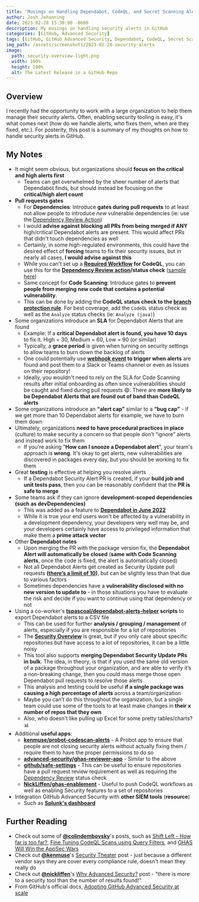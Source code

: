```yaml
---
title: 'Musings on Handling Dependabot, CodeQL, and Secret Scanning Alerts'
author: Josh Johanning
date: 2023-02-28 15:30:00 -0600
description: My musings on handling security alerts in GitHub
categories: [GitHub, Advanced Security]
tags: [GitHub, GitHub Advanced Security, Dependabot, CodeQL, Secret Scanning]
img_path: /assets/screenshots/2023-02-28-security-alerts
image:
  path: security-overview-light.png
  width: 100%
  height: 100%
  alt: The Latest Release in a GitHub Repo
---
```


## Overview

I recently had the opportunity to work with a large organization to help them manage their security alerts. Often, enabling security tooling is easy, it's what comes next (how do we handle alerts, who fixes them, when are they fixed, etc.). For posterity, this post is a summary of my thoughts on how to handle security alerts in GitHub.

## My Notes

- It might seem obvious, but organizations should **focus on the critical and high alerts first**
  - Teams can get overwhelmed by the sheer number of alerts that Dependabot finds, but should instead be focusing on the **critical/high alert count**
- **Pull requests gates**
  - For **Dependencies**: Introduce **gates during pull requests** to at least not allow people to introduce *new* vulnerable dependencies (ie: use the [Dependency Review Action](https://docs.github.com/en/code-security/supply-chain-security/understanding-your-software-supply-chain/about-dependency-review#dependency-review-enforcement))
  - I would **advise against blocking all PRs from being merged if ANY** high/critical Dependabot alerts are present. This would affect PRs that didn't touch dependencies as well
  - Certainly, in some high-regulated environments, this could have the desired effect of **forcing** teams to fix their security issues, but in nearly all cases, **I would advise against this**
  - While you can't set up a **[Required Workflow](https://docs.github.com/en/enterprise-cloud@latest/actions/using-workflows/required-workflows) for CodeQL**, you can use this for the **[Dependency Review action](https://docs.github.com/en/code-security/supply-chain-security/understanding-your-software-supply-chain/about-dependency-review#dependency-review-enforcement)/status check** ([sample here](https://gist.github.com/joshjohanning/0d3c49431ee8e7e3a30a306f6017604a))
  - Same concept for **Code Scanning**: Introduce gates to **prevent people from merging new code that contains a potential vulnerability**. 
  - This can be done by adding the **CodeQL status check to the [branch protection rule](https://docs.github.com/en/code-security/code-scanning/automatically-scanning-your-code-for-vulnerabilities-and-errors/triaging-code-scanning-alerts-in-pull-requests#code-scanning-results-check)**. For best coverage, add the `CodeQL` status check as well as the `Analyze` status checks (ie: `Analyze (java)`)
- Some organizations introduce an **SLA** for Dependabot Alerts that are found
  - Example: If a **critical Dependabot alert is found, you have 10 days** to fix it. High = 30, Medium = 60, Low = 90 (or similar)
  - Typically, a **grace period** is given when turning on security settings to allow teams to burn down the backlog of alerts
  - One could potentially use **[webhook event](https://docs.github.com/webhooks-and-events/webhooks/webhook-events-and-payloads#dependabot_alert) to trigger when alerts** are found and post them to a Slack or Teams channel or even as Issues on their repository!
  - Ideally, you wouldn't need to rely on the SLA for Code Scanning results after initial onboarding as often since vulnerabilities should be caught and fixed during pull requests 😄. There are **more likely to be Dependabot Alerts that are found out of band than CodeQL alerts**
- Some organizations introduce an **“alert cap”** similar to a **“bug cap”** - if we get more than 10 Dependabot alerts for example, we have to burn them down
- Ultimately, organizations **need to have procedural practices in place** (culture) to make security a concern so that people don’t “ignore” alerts and instead work to fix them
  - If you're asking "**How can I snooze a Dependabot alert**", your team's approach is **wrong**. It's okay to get alerts, new vulnerabilities are discovered in packages every day, but you should be working to fix them
- Great **testing** is effective at helping you resolve alerts
  - If a Dependabot Security Alert PR is created, if your **build job and unit tests pass**, then you can be reasonably confident that the **PR is safe to merge**
- Some teams ask if they can ignore **development-scoped dependencies (such as devDependencies)**
  - This was added as a feature to [**Dependabot in June 2022**](https://github.blog/changelog/2022-06-23-dependabot-alerts-filter-alerts-by-the-scope-of-the-dependency-runtime-and-development/)
  - While it is true your end users won't be affected by a vulnerability in a development dependency, your developers very well may be, and your developers certainly have access to privileged information that make them a **prime attack vector**
- Other **Dependabot notes**
  - Upon merging the PR with the package version fix, the **Dependabot Alert will automatically be closed** (**same with Code Scanning alerts**, once the code is fixed, the alert is automatically closed)
  - Not all Dependabot Alerts get created as Security Update pull requests **([there’s a limit of 10](https://docs.github.com/en/code-security/dependabot/working-with-dependabot/troubleshooting-dependabot-errors#dependabot-cannot-open-any-more-pull-requests))**, but can be slightly less than that due to various factors
  - Sometimes dependencies have a **vulnerability disclosed with no new version to update to** - in those situations you have to evaluate the risk and decide if you want to continue using that dependency or not
- Using a co-worker's **[tspascoal/dependabot-alerts-helper](https://github.com/tspascoal/dependabot-alerts-helper) scripts** to export Dependabot alerts to a CSV file
  - This can be used for further **analysis / grouping / management** of alerts, especially if you are responsible for a lot of repositories
  - The **[Security Overview](https://docs.github.com/en/enterprise-cloud@latest/code-security/security-overview/about-the-security-overview)** is great, but if you only care about specific repositories but have access to a lot of repositories, it can be a little noisy 
  - This tool also supports **merging Dependabot Security Update PRs in bulk**. The idea, in theory, is that if you used the same old version of a package throughout your organization, and are able to verify it’s a non-breaking change, then you could mass merge those open Dependabot pull requests to resolve those alerts
  - This analysis and testing could be useful **if a single package was causing a high percentage of alerts** across a team/organization
  - Maybe you can’t do this throughout the organization, but a single team could use some of the tools to at least make changes in **their x number of repos that they own**
  - Also, who doesn't like pulling up Excel for some pretty tables/charts? 📊
- Additional **useful apps**:
  - **[kenmuse/probot-codescan-alerts](https://github.com/kenmuse/probot-codescan-alerts)** - A Probot app to ensure that people are not closing security alerts without actually fixing them / require them to have the proper permissions to do so
  - **[advanced-security/ghas-reviewer-app](https://github.com/advanced-security/ghas-reviewer-app)** - Similar to the above
  - **[github/safe-settings](https://github.com/github/safe-settings)** - This can be useful to ensure repositories have a pull request review requirement as well as requiring the [Dependency Review](https://docs.github.com/en/code-security/supply-chain-security/understanding-your-software-supply-chain/about-dependency-review#dependency-review-enforcement) status check
  - **[NickLiffen/ghas-enablement](https://github.com/NickLiffen/ghas-enablement)** - Useful to push CodeQL workflows as well as enabling Security features to a set of repositories
- Integration GitHub Advanced Security with **other SIEM tools** (**resource**)
  - Such as **[Splunk's dashboard](https://github.com/splunk/github_app_for_splunk#code-scanning-alerts)**

## Further Reading

- Check out some of **[@colindembovsky](https://github.com/colindembovsky/)**'s posts, such as [Shift Left - How far is too far?](https://colinsalmcorner.com/shift-left-how-far-is-too-far/), [Fine Tuning CodeQL Scans using Query Filters](https://colinsalmcorner.com/fine-tuning-codeql-scans/), and [GHAS Will Win the AppSec Wars](https://colinsalmcorner.com/ghas-will-win-the-appsec-wars/)
- Check out **[@kenmuse](https://github.com/kenmuse)**'s [Security Theater](https://www.kenmuse.com/blog/security-theater/) post - just because a different vendor says they are cover every compliance rule, doesn't mean they really do
- Check out **[@nickliffen](https://github.com/nickliffen)**'s [Why Advanced Security?](https://nickliffen.dev/articles/why-advanced-security.html) post - "there is more to a security tool than the number of results found!"
- From GitHub's official docs, [Adopting GitHub Advanced Security at scale](https://docs.github.com/en/enterprise-cloud@latest/code-security/adopting-github-advanced-security-at-scale)
